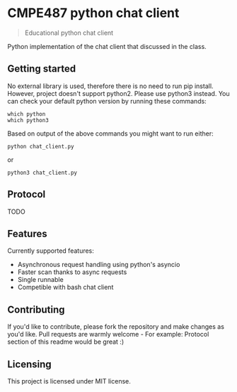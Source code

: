 # CMPE487 python chat client
> Educational python chat client

Python implementation of the chat client that discussed in the class.  

## Getting started

No external library is used, therefore there is no need to run pip install. 
However, project doesn't support python2. Please use python3 instead.
 You can check your default python version by running these commands:

```shell
which python
which python3
```

Based on output of the above commands you might want to run either:
```shell
python chat_client.py
```
or
```shell
python3 chat_client.py

```
## Protocol

TODO

## Features

Currently supported features:
* Asynchronous request handling using python's asyncio
* Faster scan thanks to async requests
* Single runnable
* Competible with bash chat client

## Contributing

If you'd like to contribute, please fork the repository and make changes as
you'd like. Pull requests are warmly welcome - For example: 
Protocol section of this readme would be great :)  

## Licensing

This project is licensed under MIT license. 
